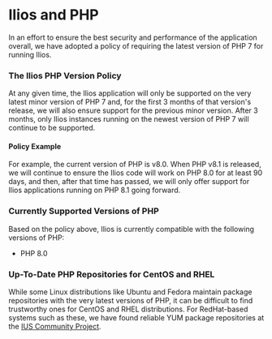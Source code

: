 # Ilios and PHP

In an effort to ensure the best security and performance of the application overall, we have adopted a policy of requiring the latest version of PHP 7 for running Ilios.
  
### The Ilios PHP Version Policy

At any given time, the Ilios application will only be supported on the very latest minor version of PHP 7 and, for the first 3 months of that version's release, we will also ensure support for the previous minor version.  After 3 months, only Ilios instances running on the newest version of PHP 7 will continue to be supported.
 
#### Policy Example

For example, the current version of PHP is v8.0.  When PHP v8.1 is released, we will continue to ensure the Ilios code will work on PHP 8.0 for at least 90 days, and then, after that time has passed, we will only offer support for Ilios applications running on PHP 8.1 going forward.

### Currently Supported Versions of PHP

Based on the policy above, Ilios is currently compatible with the following versions of PHP:

* PHP 8.0
 
### Up-To-Date PHP Repositories for CentOS and RHEL

While some Linux distributions like Ubuntu and Fedora maintain package repositories with the very latest versions of PHP, it can be difficult to find trustworthy ones for CentOS and RHEL distributions. For RedHat-based systems such as these, we have found reliable YUM package repositories at the [IUS Community Project](https://ius.io).
